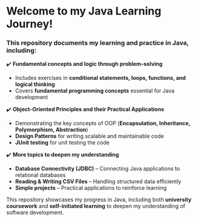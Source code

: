 # Welcome to my Java Learning Journey!  

### This repository documents my learning and practice in Java, including:

✔️ **Fundamental concepts and logic through problem-solving**  
   - Includes exercises in **conditional statements, loops, functions, and logical thinking**  
   - Covers **fundamental programming concepts** essential for Java development  

✔️ **Object-Oriented Principles and their Practical Applications**  
   - Demonstrating the key concepts of OOP (**Encapsulation, Inheritance, Polymorphism, Abstraction**)  
   - **Design Patterns** for writing scalable and maintainable code  
   - **JUnit testing** for unit testing the code  

✔️ **More topics to deepen my understanding**  
   - **Database Connectivity (JDBC)** – Connecting Java applications to relational databases  
   - **Reading & Writing CSV Files** – Handling structured data efficiently  
   - **Simple projects** – Practical applications to reinforce learning  

This repository showcases my progress in Java, including both **university coursework** and **self-initiated learning** to deepen my understanding of software development.
